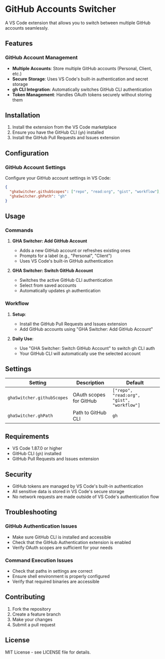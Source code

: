 # GitHub Accounts Switcher

A VS Code extension that allows you to switch between multiple GitHub accounts seamlessly.

## Features

### GitHub Account Management
- **Multiple Accounts**: Store multiple GitHub accounts (Personal, Client, etc.)
- **Secure Storage**: Uses VS Code's built-in authentication and secret storage
- **gh CLI Integration**: Automatically switches GitHub CLI authentication
- **Token Management**: Handles OAuth tokens securely without storing them

## Installation

1. Install the extension from the VS Code marketplace
2. Ensure you have the GitHub CLI (`gh`) installed
3. Install the GitHub Pull Requests and Issues extension

## Configuration

### GitHub Account Settings

Configure your GitHub account settings in VS Code:

```json
{
  "ghaSwitcher.githubScopes": ["repo", "read:org", "gist", "workflow"],
  "ghaSwitcher.ghPath": "gh"
}
```

## Usage

### Commands

1. **GHA Switcher: Add GitHub Account**
   - Adds a new GitHub account or refreshes existing ones
   - Prompts for a label (e.g., "Personal", "Client")
   - Uses VS Code's built-in GitHub authentication

2. **GHA Switcher: Switch GitHub Account**
   - Switches the active GitHub CLI authentication
   - Select from saved accounts
   - Automatically updates `gh` authentication

### Workflow

1. **Setup**:
   - Install the GitHub Pull Requests and Issues extension
   - Add GitHub accounts using "GHA Switcher: Add GitHub Account"

2. **Daily Use**:
   - Use "GHA Switcher: Switch GitHub Account" to switch gh CLI auth
   - Your GitHub CLI will automatically use the selected account

## Settings

| Setting | Description | Default |
|---------|-------------|---------|
| `ghaSwitcher.githubScopes` | OAuth scopes for GitHub | `["repo", "read:org", "gist", "workflow"]` |
| `ghaSwitcher.ghPath` | Path to GitHub CLI | `gh` |

## Requirements

- VS Code 1.87.0 or higher
- GitHub CLI (`gh`) installed
- GitHub Pull Requests and Issues extension

## Security

- GitHub tokens are managed by VS Code's built-in authentication
- All sensitive data is stored in VS Code's secure storage
- No network requests are made outside of VS Code's authentication flow

## Troubleshooting

### GitHub Authentication Issues
- Make sure GitHub CLI is installed and accessible
- Check that the GitHub Authentication extension is enabled
- Verify OAuth scopes are sufficient for your needs

### Command Execution Issues
- Check that paths in settings are correct
- Ensure shell environment is properly configured
- Verify that required binaries are accessible

## Contributing

1. Fork the repository
2. Create a feature branch
3. Make your changes
4. Submit a pull request

## License

MIT License - see LICENSE file for details.
